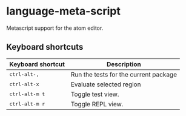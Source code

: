 # language-meta-script

Metascript support for the atom editor.

## Keyboard shortcuts

Keyboard shortcut                    | Description
-------------------------------------|-------------------------------
<kbd>ctrl-alt-,</kbd> | Run the tests for the current package
<kbd>ctrl-alt-x</kbd> | Evaluate selected region
<kbd>ctrl-alt-m t</kbd> | Toggle test view.
<kbd>ctrl-alt-m r</kbd> | Toggle REPL view.
